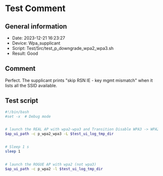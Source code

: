 # Test Comment

## General information

- Date:       2023-12-21 16:23:27
- Device:     Wpa_supplicant
- Script:     Test/Src/test_p_downgrade_wpa2_wpa3.sh
- Result:     Good

## Comment

Perfect. The supplicant prints "skip RSN IE - key mgmt mismatch" when it lists all the SSID available.

## Test script

```bash
#!/bin/bash
#set -x  # Debug mode


# launch the REAL AP with wpa2-wpa3 and Transition Disable WPA3 -> WPA2
$ap_ui_path -c p_wpa2_wpa3 -L $test_ui_log_tmp_dir


# Sleep 1 s
sleep 1


# launch the ROGUE AP with wpa2 (not wpa3)
$ap_ui_path -c p_wpa2 -l $test_ui_log_tmp_dir

```
